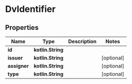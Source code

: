 
# DvIdentifier

## Properties
Name | Type | Description | Notes
------------ | ------------- | ------------- | -------------
**id** | **kotlin.String** |  | 
**issuer** | **kotlin.String** |  |  [optional]
**assigner** | **kotlin.String** |  |  [optional]
**type** | **kotlin.String** |  |  [optional]




